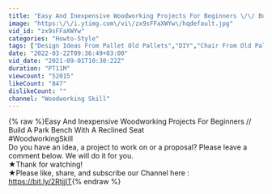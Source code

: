 ```yaml
---
title: "Easy And Inexpensive Woodworking Projects For Beginners \/\/ Build A Park Bench With A Reclined Seat"
image: "https:\/\/i.ytimg.com\/vi\/zx9sFFaXWYw\/hqdefault.jpg"
vid_id: "zx9sFFaXWYw"
categories: "Howto-Style"
tags: ["Design Ideas From Pallet Old Pallets","DIY","Chair From Old Pallets"]
date: "2022-03-22T09:36:49+03:00"
vid_date: "2021-09-01T10:30:22Z"
duration: "PT11M"
viewcount: "52015"
likeCount: "847"
dislikeCount: ""
channel: "Woodworking Skill"
---
```

{% raw %}Easy And Inexpensive Woodworking Projects For Beginners // Build A Park Bench With A Reclined Seat<br />#WoodworkingSkill<br />Do you have an idea, a project to work on or a proposal? Please leave a comment below. We will do it for you. <br />★Thank for watching!<br />★Please like, share, and subscribe our Channel here : <a rel="nofollow" target="blank" href="https://bit.ly/2RtjjlT">https://bit.ly/2RtjjlT</a>{% endraw %}

